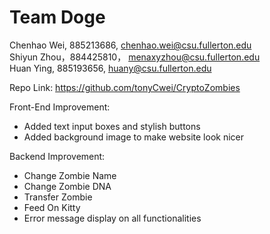 # Team Doge

Chenhao Wei, 885213686,  chenhao.wei@csu.fullerton.edu  
Shiyun Zhou，884425810， menaxyzhou@csu.fullerton.edu  
Huan Ying, 885193656, huany@csu.fullerton.edu

Repo Link: https://github.com/tonyCwei/CryptoZombies

Front-End Improvement:  

* Added text input boxes and stylish buttons
* Added background image to make website look nicer
  
Backend Improvement:  

  * Change Zombie Name
  * Change Zombie DNA
  * Transfer Zombie
  * Feed On Kitty
  * Error message display on all functionalities 